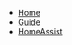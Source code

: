 * [Home](/)
* [Guide](guide.md "The greatest guide in the world ")
* [HomeAssist](homeAssist/HomeAssistPreView.md)